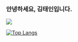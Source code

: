 ### 안녕하세요, 김태인입니다.

<img src="https://img.shields.io/badge/java-007396?style=for-the-badge&logo=java&logoColor=white">


[![Top Langs](https://github-readme-stats.vercel.app/api/top-langs/?username=taein111)](https://github.com/taein111/github-readme-stats)
